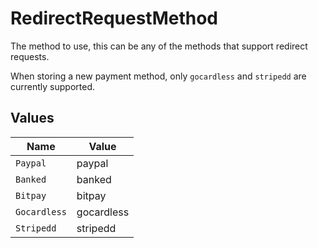 # RedirectRequestMethod

The method to use, this can be any of the methods that
support redirect requests.

When storing a new payment method, only `gocardless` and `stripedd`
are currently supported.


## Values

| Name         | Value        |
| ------------ | ------------ |
| `Paypal`     | paypal       |
| `Banked`     | banked       |
| `Bitpay`     | bitpay       |
| `Gocardless` | gocardless   |
| `Stripedd`   | stripedd     |